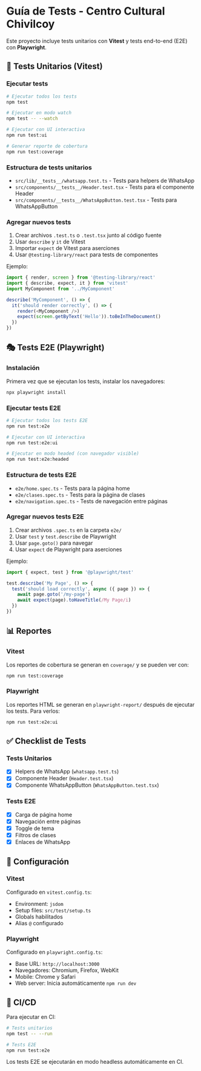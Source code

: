 # Guía de Tests - Centro Cultural Chivilcoy

Este proyecto incluye tests unitarios con **Vitest** y tests end-to-end (E2E) con **Playwright**.

## 🧪 Tests Unitarios (Vitest)

### Ejecutar tests

```bash
# Ejecutar todos los tests
npm test

# Ejecutar en modo watch
npm test -- --watch

# Ejecutar con UI interactiva
npm run test:ui

# Generar reporte de cobertura
npm run test:coverage
```

### Estructura de tests unitarios

- `src/lib/__tests__/whatsapp.test.ts` - Tests para helpers de WhatsApp
- `src/components/__tests__/Header.test.tsx` - Tests para el componente Header
- `src/components/__tests__/WhatsAppButton.test.tsx` - Tests para WhatsAppButton

### Agregar nuevos tests

1. Crear archivos `.test.ts` o `.test.tsx` junto al código fuente
2. Usar `describe` y `it` de Vitest
3. Importar `expect` de Vitest para aserciones
4. Usar `@testing-library/react` para tests de componentes

Ejemplo:

```typescript
import { render, screen } from '@testing-library/react'
import { describe, expect, it } from 'vitest'
import MyComponent from '../MyComponent'

describe('MyComponent', () => {
  it('should render correctly', () => {
    render(<MyComponent />)
    expect(screen.getByText('Hello')).toBeInTheDocument()
  })
})
```

## 🎭 Tests E2E (Playwright)

### Instalación

Primera vez que se ejecutan los tests, instalar los navegadores:

```bash
npx playwright install
```

### Ejecutar tests E2E

```bash
# Ejecutar todos los tests E2E
npm run test:e2e

# Ejecutar con UI interactiva
npm run test:e2e:ui

# Ejecutar en modo headed (con navegador visible)
npm run test:e2e:headed
```

### Estructura de tests E2E

- `e2e/home.spec.ts` - Tests para la página home
- `e2e/clases.spec.ts` - Tests para la página de clases
- `e2e/navigation.spec.ts` - Tests de navegación entre páginas

### Agregar nuevos tests E2E

1. Crear archivos `.spec.ts` en la carpeta `e2e/`
2. Usar `test` y `test.describe` de Playwright
3. Usar `page.goto()` para navegar
4. Usar `expect` de Playwright para aserciones

Ejemplo:

```typescript
import { expect, test } from '@playwright/test'

test.describe('My Page', () => {
  test('should load correctly', async ({ page }) => {
    await page.goto('/my-page')
    await expect(page).toHaveTitle(/My Page/i)
  })
})
```

## 📊 Reportes

### Vitest

Los reportes de cobertura se generan en `coverage/` y se pueden ver con:

```bash
npm run test:coverage
```

### Playwright

Los reportes HTML se generan en `playwright-report/` después de ejecutar los tests. Para verlos:

```bash
npm run test:e2e:ui
```

## ✅ Checklist de Tests

### Tests Unitarios

- [x] Helpers de WhatsApp (`whatsapp.test.ts`)
- [x] Componente Header (`Header.test.tsx`)
- [x] Componente WhatsAppButton (`WhatsAppButton.test.tsx`)

### Tests E2E

- [x] Carga de página home
- [x] Navegación entre páginas
- [x] Toggle de tema
- [x] Filtros de clases
- [x] Enlaces de WhatsApp

## 🔧 Configuración

### Vitest

Configurado en `vitest.config.ts`:

- Environment: `jsdom`
- Setup files: `src/test/setup.ts`
- Globals habilitados
- Alias `@` configurado

### Playwright

Configurado en `playwright.config.ts`:

- Base URL: `http://localhost:3000`
- Navegadores: Chromium, Firefox, WebKit
- Mobile: Chrome y Safari
- Web server: Inicia automáticamente `npm run dev`

## 🚀 CI/CD

Para ejecutar en CI:

```bash
# Tests unitarios
npm test -- --run

# Tests E2E
npm run test:e2e
```

Los tests E2E se ejecutarán en modo headless automáticamente en CI.
